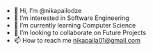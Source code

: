 - 👋 Hi, I’m @nikapailodze
- 👀 I’m interested in Software Engineering 
- 🌱 I’m currently learning Computer Science
- 💞️ I’m looking to collaborate on Future Projects
- 📫 How to reach me nikapaila01@gmail.com


<!---
nikapailodze/nikapailodze is a ✨ special ✨ repository because its `README.md` (this file) appears on your GitHub profile.
You can click the Preview link to take a look at your changes.
--->
